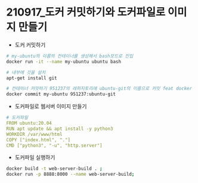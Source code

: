 # 210917_도커 커밋하기와 도커파일로 이미지 만들기
- 도커 커밋하기
```bash
# my-ubuntu의 이름의 컨테이너를 생성해서 bash모드로 진입
docker run -it --name my-ubuntu ubuntu bash

# 내부에 깃을 설치
apt-get install git

# 컨테이너 커밋하기 951237의 레퍼지토리에 ubuntu-git의 이름으로 커밋 feat docker hub
docker commit my-ubuntu 951237:ubuntu-git
```

- 도커파일로 웹서버 이미지 만들기
```yaml
# 도커파일
FROM ubuntu:20.04
RUN apt update && apt install -y python3
WORKDIR /var/www/html
COPY ["index.html", "."]
CMD ["python3", "-u", "http.server"]
```

- 도커파일 실행하기
```bash
docker build -t web-server-build . ;
docker run -p 8888:8000 --name web-server-build;
```
